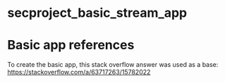 # secproject_basic_stream_app


# Basic app references
To create the basic app, this stack overflow answer was used as a base:
https://stackoverflow.com/a/63717263/15782022
